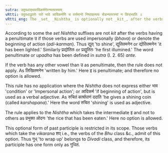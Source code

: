 ```yaml
---
sutra: उदुपधाद्भावादिकर्मणेरन्यतरस्याम्
vRtti: उदुपधाद्धातोः परो भावे आदिकर्मणि च वर्त्तमानो निष्ठाप्रत्ययः सेडन्यतरस्यां न किद्भवति ॥
vRtti_eng: The _set_ _Nishtha_ is optionally not _kit_, after the verbs with a penultimate उ if used impersonally or denoting the beginning of action.
---
```

According to some the _set_ _Nishtha_ suffixes are not _kit_ after the verbs having a penultimate उ if those verbs are used impersonally (_bhava_) or denote the beginning of action (_adi_-_karman_). Thus द्युत् 'to shine', द्युतितमनेन or द्योतितमनेन 'it has been lighted.' Similarly प्रद्योतितः or प्रद्युतितः 'he first illumined.' The word penultimate or _upadha_ has been defined in _sutra_ (I. 2. 65) _ante_.

If the verb has any other vowel than उ as penultimate, then the rule does not apply. As लिखितमनेन 'written by him.' Here इ is penultimate; and therefore no option is allowed.

This rule has no application where the _Nishtha_ does not express either भाव 'condition' or 'Impersonal action'; or आदिकर्म 'if beginning of action', but is used as a verbal adjective. As रुचितं कार्षापाणं ददाति 'he gives a shining coin (called _karshapana_).' Here the word रुचित 'shining' is used as adjective.

The rule applies to the _Nishtha_ which takes the intermediate इ and not to others as प्रभुक्त ओदनः 'the rice that has been eaten.' Here no option is allowed.

This optional form of past participle is restricted in its scope. Those verbs which take the _vikarana_ शप् i.e., the verbs of the _Bhu_ class &c., admit of this option. Thus गुध् 'to wrap up' belongs to _Divadi_ class, and therefore, its participle has one form only as गुधितं.
